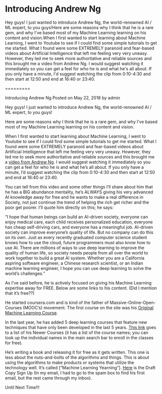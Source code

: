 # Introducing Andrew Ng

Hey guys! I just wanted to introduce Andrew Ng, the world-renowned AI / ML expert, to you guys!Here are some reasons why I think that he is a rare gem, and why I've based most of my Machine Learning learning on his content and vision.When I first wanted to start learning about Machine Learning, I went to Youtube to see if I could find some simple tutorials to get me started. What I found were some EXTREMELY paranoid and fear-based videos about Artificial Intelligence that left me feeling very very uneasy. However, they led me to seek more authoritative and reliable sources and this brought me a video from Andrew Ng. I would suggest watching it immediately so you can get a feel for who he is and what he's all about. If you only have a minute, I'd suggest watching the clip from 0:10-4:30 and then start at 12:50 and end at 16:40 or 23:40.




=========


Introducing Andrew Ng
Posted on May 22, 2018 by admin

Hey guys! I just wanted to introduce Andrew Ng, the world-renowned AI / ML expert, to you guys!

Here are some reasons why I think that he is a rare gem, and why I’ve based most of my Machine Learning learning on his content and vision.

When I first wanted to start learning about Machine Learning, I went to Youtube to see if I could find some simple tutorials to get me started. What I found were some EXTREMELY paranoid and fear-based videos about Artificial Intelligence that left me feeling very very uneasy. However, they led me to seek more authoritative and reliable sources and this brought me a [video from Andrew Ng](https://www.youtube.com/watch?v=NKpuX_yzdYs). I would suggest watching it immediately so you can get a feel for who he is and what he’s all about. If you only have a minute, I’d suggest watching the clip from 0:10-4:30 and then start at 12:50 and end at 16:40 or 23:40.

You can tell from this video and some other things I’ll share about him that he has a BIG abundance mentality, he’s ALWAYS giving his very advanced AI knowledge away for free and he wants to make a real difference in Society, not just continue the trend of helping the rich get richer and the poor get poorer. I’ll quote him directly on this; he says:

“I hope that human beings can build an AI-driven society, everyone can enjoy medical care, each child receives personalized education, everyone has cheap self-driving cars, and everyone has a meaningful job. AI-driven society can improve everyone’s quality of life. But no company can do this on its own. Just as every recently graduated computer science student knows how to use the cloud, future programmers must also know how to use AI. There are millions of ways to use deep learning to improve the quality of human life, so society needs people from all over the world to work together to build a great AI system. Whether you are a California aspiring software engineer, a Chinese research scientist, or an Indian machine learning engineer, I hope you can use deep learning to solve the world’s challenges.”

As I’ve said before, he is actively focused on giving his Machine Learning expertise away for FREE. Below are some links to his content. (Did I mention that it’s free??)

He started coursera.com and is kind of the father of Massive-Online-Open-Courses (MOOC’s) movement. The first course on the site was his [Original Machine Learning Course](https://www.coursera.org/learn/machine-learning).

In the last year, he has added 5 deep learning courses that feature new techniques that have only been developed in the last 5 years. [This link](https://www.coursera.org/specializations/deep-learning) goes to a list of his Newer Courses (it has a list of the course names; you can look up the individual names in the main search bar to enroll in the classes for free).

He’s writing a book and releasing it for free as it gets written. This one is less about the nuts-and-bolts of the algorithms and things. This is about using the algorithms to make products or systems that utilize the technology well. It’s called [“Machine Learning Yearning”]. [Here](http://www.mlyearning.org/) is the Draft Copy Sign Up (In my email, I had to go to the spam box to find his first email, but the rest came through my inbox).

Until Next Time!!!
